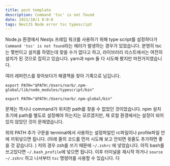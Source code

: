 ```yaml
---
title: post template
description: Command 'tsc' is not found
date: 2021/10/1 0:0:0
tags: NestJS Node error tsc typescript
---
```


Node.js 환경에서 Nestjs 프레임 워크를 사용하기 위해 type script를 설정하다가 `Command 'tsc' is not found`라는 에러가 발생하는 경우가 있었습니다. 분명히 tsc는 몇번이고 설치를 하였는데 찾을 수가 없다고 하고, 라이브러리 리스트에서는 여전히 설치가 된 것으로 잡히고 있습니다. yarn과 npm 둘 다 시도해 봤지만 마찬가지였습니다.

여러 레퍼런스를 찾아보다가 해결책을 찾아 기록으로 남깁니다.

```shell
export PATH="$PATH:/Users/narb/.npm-global/lib/node_modules/typescript/bin"

export PATH="$PATH:/Users/narb/.npm-global/bin"
```

문제는 역시나 command가 위치한 path를 찾을 수 없었던 것이었습니다. npm 설치 초기에 path를 별도로 설정해야 하는지는 모르겠지만, 제 로컬 환경에서는 설정이 되어있지 않았던 것이 문제였습니다.

위의 PATH 추가 구문을 terminal에서 사용하는 설정파일인 rc파일이나 profile파일 안에 끼워넣으면 됩니다.
(아래 줄의 코드를 먼저 시도해 보고 안되면 윗줄도 추가하면 좋을 것 같습니다. )
저의 경우 zsh를 쓰기 때문에 `~/.zshrc` 에 넣었습니다. 아직 bash를 쓰고있다면 `~/.bash_profile`에 넣으면 됩니다.
이후 터미널을 재시작 하거나 `source ~/.zshrc` 하고 나서부터 `tsc` 명령어를 사용할 수 있습니다.
다
